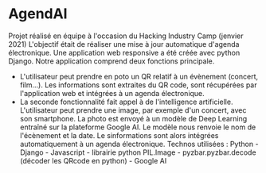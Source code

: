 # AgendAI
Projet réalisé en équipe à l'occasion du Hacking Industry Camp (jenvier 2021)
L'objectif était de réaliser une mise à jour automatique d'agenda électronique. Une application web responsive a été créée avec python Django. Notre application comprend deux fonctions principale. 
* L'utilisateur peut prendre en poto un QR relatif à un évènement (concert, film...). Les informations sont extraites du QR code, sont récupérées par l'application web et intégrées à un agenda électronique. 
* La seconde fonctionnalité fait appel à de l'intelligence artificielle. L'utilisateur peut prendre une image, par exemple d'un concert, avec son smartphone. La photo est envoyé à un modèle de Deep Learning entraîné sur la plateforme Google AI. Le modèle nous renvoie le nom de l'écènement et la date. Le sinformations sont alors intégrées automatiquement à un agenda électronique.
Technos utilisées : Python - Django - Javascript - librairie python PIL.Image - pyzbar.pyzbar.decode (décoder les QRcode en python) - Google AI
